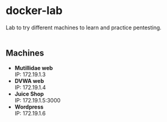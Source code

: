 # docker-lab
Lab to try different machines to learn and practice pentesting.
<br>
<br>
## Machines
* **Mutillidae web** <br>
IP: 172.19.1.3
* **DVWA web** <br>
IP: 172.19.1.4
* **Juice Shop** <br>
IP: 172.19.1.5:3000
* **Wordpress** <br>
IP: 172.19.1.6
